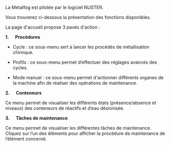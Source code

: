 La Metalfog est pilotée par le logiciel NUSTER.

Vous trouverez ci-dessous la présentation des fonctions disponibles.

La page d'accueil propose 3 pavés d'action :

**1.**     **Procédures**

 - Cycle : ce sous-menu sert à lancer les procédés de métallisation chimique.

 - Profils : ce sous-menu permet d’effectuer des réglages avancés des cycles.
 
 - Mode manuel : ce sous-menu permet d'actionner différents organes de la machine afin de réaliser des opérations de maintenance.

**2.**     **Conteneurs**

Ce menu permet de visualiser les différents états (présence/absence et niveaux) des conteneurs de réactifs et d’eau désionisée.

**3.**     **Tâches de maintenance**

Ce menu permet de visualiser les différentes tâches de maintenance. Cliquez sur l’un des éléments pour afficher la procédure de maintenance de l’élément concerné.